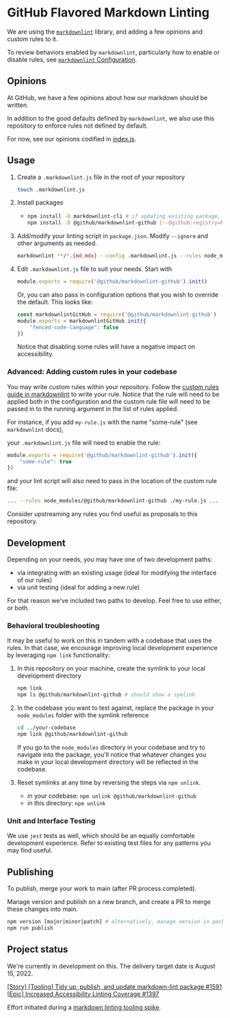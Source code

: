 # GitHub Flavored Markdown Linting

We are using the [`markdownlint`](https://github.com/DavidAnson/markdownlint) library, and adding a few opinions and custom rules to it.

To review behaviors enabled by `markdownlint`, particularly how to enable or disable rules, see [`markdownlint` Configuration](https://github.com/DavidAnson/markdownlint#configuration).

## Opinions

At GitHub, we have a few opinions about how our markdown should be written.

In addition to the good defaults defined by `markdownlint`, we also use this repository to enforce rules not defined by default.

For now, see our opinions codified in [index.js](./index.js).

## Usage

1. Create a `.markdownlint.js` file in the root of your repository

    ```bash
    touch .markdownlint.js
    ```

2. Install packages

    - ```bash
      npm install -D markdownlint-cli # if updating existing package, check for updates
      npm install -D @github/markdownlint-github [--@github:registry=https://registry.npmjs.org]
      ```

3. Add/modify your linting script in `package.json`. Modify `--ignore` and other arguments as needed.

    ```bash
    markdownlint **/*.{md,mdx} --config .markdownlint.js --rules node_modules/@github/markdownlint-github --ignore node_modules
    ```

4. Edit `.markdownlint.js` file to suit your needs. Start with

    ```js
    module.exports = require('@github/markdownlint-github').init()
    ```

    Or, you can also pass in configuration options that you wish to override the default. This looks like:

    ```js
    const markdownlintGitHub = require('@github/markdownlint-github')
    module.exports = markdownlintGitHub.init({
        "fenced-code-language": false
    })
    ```

    Notice that disabling some rules will have a negative impact on accessibility.

### Advanced: Adding custom rules in your codebase

You may write custom rules within your repository. Follow the [custom rules guide in markdownlint](https://github.com/DavidAnson/markdownlint/blob/main/doc/CustomRules.md) to write your rule. Notice that the rule will need to be applied both in the configuration and the custom rule file will need to be passed in to the running argument in the list of rules applied.

For instance, if you add `my-rule.js` with the name "some-rule" (see `markdownlint` docs),

your `.markdownlint.js` file will need to enable the rule:

```js
module.exports = require('@github/markdownlint-github').init({
    "some-rule": true
})
```

and your lint script will also need to pass in the location of the custom rule file:

```bash
... --rules node_modules/@github/markdownlint-github ./my-rule.js ...
```

Consider upstreaming any rules you find useful as proposals to this repository.

## Development

Depending on your needs, you may have one of two development paths:

- via integrating with an existing usage (ideal for modifying the interface of our rules)
- via unit testing (ideal for adding a new rule)

For that reason we've included two paths to develop. Feel free to use either, or both.

### Behavioral troubleshooting

It may be useful to work on this in tandem with a codebase that uses the rules. In that case, we encourage improving local development experience by leveraging `npm link` functionality:

1. In this repository on your machine, create the symlink to your local development directory

    ```bash
    npm link
    npm ls @github/markdownlint-github # should show a symlink
    ```

2. In the codebase you want to test against, replace the package in your `node_modules` folder with the symlink reference

    ```bash
    cd ../your-codebase
    npm link @github/markdownlint-github
    ```

    If you go to the `node_modules` directory in your codebase and try to navigate into the package, you'll notice that whatever changes you make in your local development directory will be reflected in the codebase.

3. Reset symlinks at any time by reversing the steps via `npm unlink`.
    - in your codebase: `npm unlink @github/markdownlint-github`
    - in this directory: `npm unlink`

### Unit and Interface Testing

We use `jest` tests as well, which should be an equally comfortable development experience. Refer to existing test files for any patterns you may find useful.

## Publishing

To publish, merge your work to main (after PR process completed).

Manage version and publish on a new branch, and create a PR to merge these changes into main.

```bash
npm version [major|minor|patch] # alternatively, manage version in package.json
npm run publish
```

## Project status

We're currently in development on this. The delivery target date is August 15, 2022.

[[Story] [Tooling] Tidy up, publish, and update markdown-lint package #1591](https://github.com/github/accessibility/issues/1591)
[[Epic] Increased Accessibility Linting Coverage #1397](https://github.com/github/accessibility/issues/1397)

Effort initiated during a [markdown linting tooling spike](https://github.com/github/accessibility/issues/1429).
